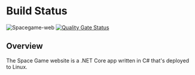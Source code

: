 # Build Status

![Spacegame-web](https://github.com/srivatsamarichi/tailspin-spacegame-web/workflows/Spacegame-web/badge.svg?branch=master) [![Quality Gate Status](https://sonarcloud.io/api/project_badges/measure?project=playgroundgithub&metric=alert_status)](https://sonarcloud.io/dashboard?id=playgroundgithub)

## Overview

The Space Game website is a .NET Core app written in C# that's deployed to Linux.
